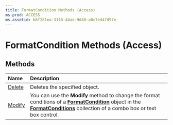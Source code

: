 ```yaml
---
title: FormatCondition Methods (Access)
ms.prod: ACCESS
ms.assetid: b8f281ea-3116-44ae-9d40-a0c7ed47d97e
---
```



# FormatCondition Methods (Access)

## Methods



|**Name**|**Description**|
|:-----|:-----|
|[Delete](formatcondition-delete-method-access.md)|Deletes the specified object.|
|[Modify](formatcondition-modify-method-access.md)|You can use the  **Modify** method to change the format conditions of a **[FormatCondition](formatcondition-object-access.md)** object in the **[FormatConditions](formatconditions-object-access.md)** collection of a combo box or text box control.|

